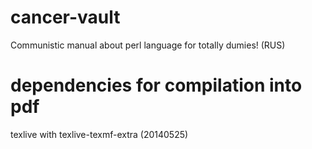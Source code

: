 # cancer-vault
Communistic manual about perl language for totally dumies! (RUS)

# dependencies for compilation into pdf
texlive with  texlive-texmf-extra (20140525)
